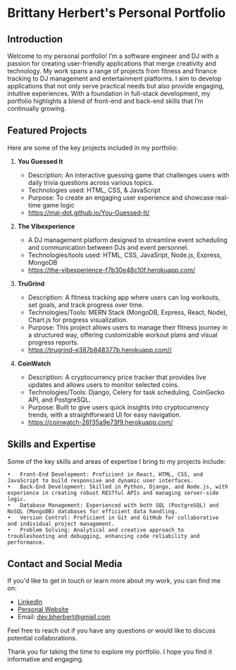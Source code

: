 # Brittany Herbert's Personal Portfolio

## Introduction
Welcome to my personal portfolio! I’m a software engineer and DJ with a passion for creating user-friendly applications that merge creativity and technology. My work spans a range of projects from fitness and finance tracking to DJ management and entertainment platforms. I aim to develop applications that not only serve practical needs but also provide engaging, intuitive experiences. With a foundation in full-stack development, my portfolio highlights a blend of front-end and back-end skills that I’m continually growing.

## Featured Projects
Here are some of the key projects included in my portfolio:

1. **You Guessed It**
   - Description: An interactive guessing game that challenges users with daily trivia questions across various topics.
   - Technologies used: HTML, CSS, & JavaScript
   - Purpose: To create an engaging user experience and showcase real-time game logic 
   - https://maj-dot.github.io/You-Guessed-It/

2. **The Vibexperience**
   - A DJ management platform designed to streamline event scheduling and communication between DJs and event personnel.
   - Technologies/tools used:  HTML, CSS, JavaSript, Node.js, Express, MongoDB
   - https://the-vibexperience-f7b30e48c10f.herokuapp.com/

3. **TruGrind**
   - Description: A fitness tracking app where users can log workouts, set goals, and track progress over time.
   - Technologies/Tools: MERN Stack (MongoDB, Express, React, Node), Chart.js for progress visualization.
   - Purpose: This project allows users to manage their fitness journey in a structured way, offering customizable workout plans and visual progress reports.
   - https://trugrind-e387b848377b.herokuapp.com//

4. **CoinWatch** 
    - Description: A cryptocurrency price tracker that provides live updates and allows users to monitor selected coins.
    - Technologies/Tools: Django, Celery for task scheduling, CoinGecko API, and PostgreSQL.
    - Purpose: Built to give users quick insights into cryptocurrency trends, with a straightforward UI for easy navigation.
    - https://coinwatch-26f35a9e73f9.herokuapp.com/

## Skills and Expertise
Some of the key skills and areas of expertise I bring to my projects include:

	•	Front-End Development: Proficient in React, HTML, CSS, and JavaScript to build responsive and dynamic user interfaces.
	•	Back-End Development: Skilled in Python, Django, and Node.js, with experience in creating robust RESTful APIs and managing server-side logic.
	•	Database Management: Experienced with both SQL (PostgreSQL) and NoSQL (MongoDB) databases for efficient data handling.
	•	Version Control: Proficient in Git and GitHub for collaborative and individual project management.
	•	Problem Solving: Analytical and creative approach to troubleshooting and debugging, enhancing code reliability and performance.

## Contact and Social Media
If you'd like to get in touch or learn more about my work, you can find me on:

- [LinkedIn](https://www.linkedin.com/in/brittany-herbert-360652333/)
- [Personal Website](https://www.djmadammaj.com/)
- Email: dev.bherbert@gmail.com

Feel free to reach out if you have any questions or would like to discuss potential collaborations.

Thank you for taking the time to explore my portfolio. I hope you find it informative and engaging.
